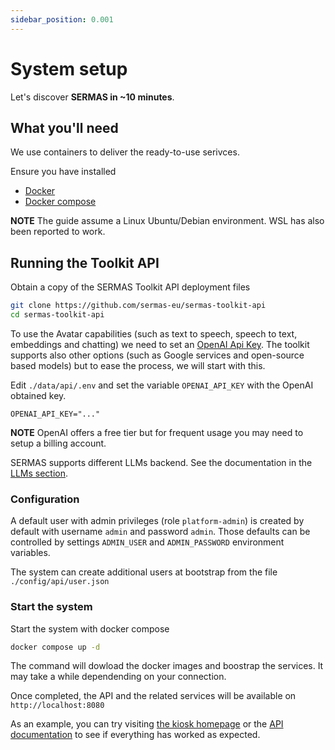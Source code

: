 ```yaml
---
sidebar_position: 0.001
---
```


# System setup

Let's discover **SERMAS in ~10 minutes**.

## What you'll need

We use containers to deliver the ready-to-use serivces.

Ensure you have installed

- [Docker](https://docs.docker.com/engine/install/)
- [Docker compose](https://docs.docker.com/compose/install/)

**NOTE** The guide assume a Linux Ubuntu/Debian environment. WSL has also been reported to work.

## Running the Toolkit API

Obtain a copy of the SERMAS Toolkit API deployment files

```sh
git clone https://github.com/sermas-eu/sermas-toolkit-api
cd sermas-toolkit-api
```

To use the Avatar capabilities (such as text to speech, speech to text, embeddings and chatting) we  need to set an [OpenAI Api Key](https://platform.openai.com/api-keys). The toolkit supports also other options (such as Google services and open-source based models) but to ease the process, we will start with this.


Edit `./data/api/.env` and set the variable `OPENAI_API_KEY` with the OpenAI obtained key.

```env
OPENAI_API_KEY="..."
```

**NOTE** OpenAI offers a free tier but for frequent usage you may need to setup a billing account. 

SERMAS supports different LLMs backend. See the documentation in the [LLMs section](/docs/llm/introduction).

### Configuration

A default user with admin privileges (role `platform-admin`) is created by default with username `admin` and password `admin`. Those defaults can be controlled by settings `ADMIN_USER` and `ADMIN_PASSWORD` environment variables.

The system can create additional users at bootstrap from the file `./config/api/user.json`

### Start the system

Start the system with docker compose

```sh
docker compose up -d
```

The command will dowload the docker images and boostrap the services. It may take a while dependending on your connection.

Once completed, the API and the related services will be available on `http://localhost:8080`

As an example, you can try visiting [the kiosk homepage](http://localhost:8080/) or the [API documentation](http://localhost:8080/api/swagger) to see if everything has worked as expected.
